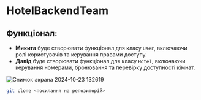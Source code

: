 # HotelBackendTeam

## Функціонал:
- **Микита** буде створювати функціонал для класу `User`, включаючи ролі користувачів та керування правами доступу.
- **Давід** буде створювати функціонал для класу `Hotel`, включаючи керування номерами, бронювання та перевірку доступності кімнат.

![Снимок экрана 2024-10-23 132619](https://github.com/user-attachments/assets/3f68233f-33ff-4b8a-a1ea-76251eda066c)

```bash
git clone <посилання на репозиторій>
